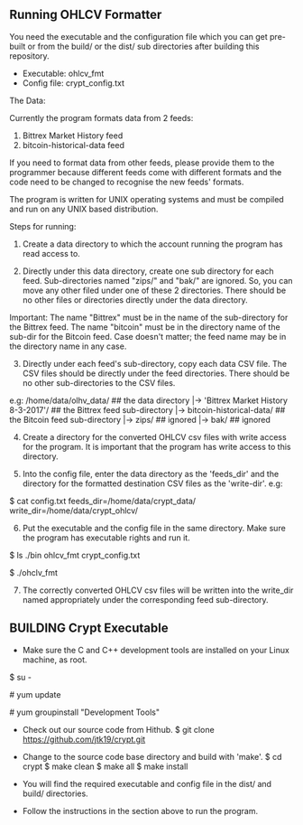 Running OHLCV Formatter
-----------------------

You need the executable and the configuration file which you can get pre-built 
or from the build/ or the dist/ sub directories after building this repository.

- Executable: ohlcv_fmt
- Config file: crypt_config.txt

The Data:

Currently the program formats data from 2 feeds:
1. Bittrex Market History feed
2. bitcoin-historical-data feed

If you need to format data from other feeds, please provide them to the programmer
because different feeds come with different formats and the code need to be
changed to recognise the new feeds' formats.

The program is written for UNIX operating systems and must be compiled and run on
any UNIX based distribution.

Steps for running:

1. Create a data directory to which the account running the program has read access to.

2. Directly under this data directory, create one sub directory for each feed.
Sub-directories named "zips/" and "bak/" are ignored. So, you can move any other
filed under one of these 2 directories.  There should be no other files or directories
directly under the data directory.

Important:
The name "Bittrex" must be in the name of the sub-directory for the Bittrex feed.
The name "bitcoin" must be in the directory name of the sub-dir for the Bitcoin feed.
Case doesn't matter; the feed name may be in the directory name in any case.

3. Directly under each feed's sub-directory, copy each data CSV file. The CSV files
should be directly under the feed directories. There should be no other sub-directories
to the CSV files.

e.g:
	/home/data/olhv_data/						## the data directory
	|-> 'Bittrex Market History 8-3-2017'/		## the Bittrex feed sub-directory
	|-> bitcoin-historical-data/				## the Bitcoin feed sub-directory
	|-> zips/									## ignored
	|-> bak/									## ignored
	
4. Create a directory for the converted OHLCV csv files with write access for the program.
It is important that the program has write access to this directory.

5. Into the config file, enter the data directory as the 'feeds_dir' and the directory
for the formatted destination CSV files as the 'write-dir'. e.g:

$ cat config.txt
feeds_dir=/home/data/crypt_data/
write_dir=/home/data/crypt_ohlcv/

6.  Put the executable and the config file in the same directory.
Make sure the program has executable rights and run it.

$ ls ./bin
ohlcv_fmt
crypt_config.txt

$ ./ohclv_fmt

7.  The correctly converted OHLCV csv files will be written into the write_dir
named appropriately under the corresponding feed sub-directory.



BUILDING Crypt Executable
-------------------------

* Make sure the C and C++ development tools are installed on your Linux machine, as root.

 $ su - 
 
 \# yum update
 
 \# yum groupinstall "Development Tools"

* Check out our source code from Hithub.
$ git clone https://github.com/jtk19/crypt.git

* Change to the source code base directory and build with 'make'.
$ cd crypt
$ make clean
$ make all
$ make install

* You will find the required executable and config file in the dist/ and build/ directories.

* Follow the instructions in the section above to run the program.






 





